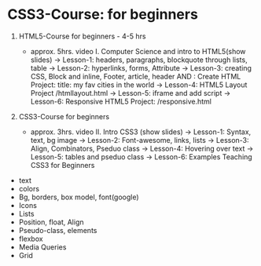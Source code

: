 # CSS3-Course: for beginners
1. HTML5-Course for beginners - 4-5 hrs
    - approx. 5hrs. video
I. Computer Science and intro to HTML5(show slides)
   -> Lesson-1: headers, paragraphs, blockquote through lists, table
   -> Lesson-2: hyperlinks, forms, Attribute
   -> Lesson-3: creating CSS, Block and inline, Footer, article, header
    AND    : Create HTML Project: title: my fav cities in the world
   -> Lesson-4: HTML5 Layout Project /htmllayout.html
   -> Lesson-5: iframe and add script
   -> Lesson-6: Responsive HTML5 Project: /responsive.html

2. CSS3-Course for beginners 
    - approx. 3hrs. video
II. Intro CSS3 (show slides)
    -> Lesson-1: Syntax, text, bg image
    -> Lesson-2: Font-awesome, links, lists
    -> Lesson-3: Align, Combinators, Pseduo class
    -> Lesson-4: Hovering over text
    -> Lesson-5: tables and pseduo class
    -> Lesson-6: Examples
Teaching CSS3 for Beginners
- text
- colors
- Bg, borders, box model, font(google)
- Icons
- Lists
- Position, float, Align
- Pseudo-class, elements
- flexbox
- Media Queries
- Grid
